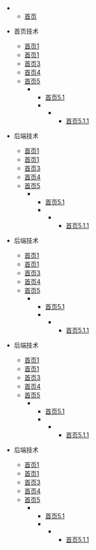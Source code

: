 <!-- docs/_sidebar.md -->

- * [首页](/) 




* 首页技术
	* [首页1](zh-cn/1) 
	* [首页1](zh-cn/1) 
    * [首页3](zh-cn/3) 
    * [首页4](zh-cn/4) 
    * [首页5](zh-cn/5) 
		* *  [首页5.1](zh-cn/555/5.1) 
			* * * [首页5.1.1](zh-cn/5.1.1) 

* 后端技术
	* [首页1](zh-cn/1) 
	* [首页1](zh-cn/1) 
    * [首页3](zh-cn/3) 
    * [首页4](zh-cn/4) 
    * [首页5](zh-cn/5) 
		* *  [首页5.1](zh-cn/555/5.1) 
			* * * [首页5.1.1](zh-cn/5.1.1)
			
* 后端技术
	* [首页1](zh-cn/1) 
	* [首页1](zh-cn/1) 
    * [首页3](zh-cn/3) 
    * [首页4](zh-cn/4) 
    * [首页5](zh-cn/5) 
		* *  [首页5.1](zh-cn/555/5.1) 
			* * * [首页5.1.1](zh-cn/5.1.1) 


			
* 后端技术
	* [首页1](zh-cn/1) 
	* [首页1](zh-cn/1) 
    * [首页3](zh-cn/3) 
    * [首页4](zh-cn/4) 
    * [首页5](zh-cn/5) 
		* *  [首页5.1](zh-cn/555/5.1) 
			* * * [首页5.1.1](zh-cn/5.1.1) 
			

* 后端技术
	* [首页1](zh-cn/1) 
	* [首页1](zh-cn/1) 
    * [首页3](zh-cn/3) 
    * [首页4](zh-cn/4) 
    * [首页5](zh-cn/5) 
		* *  [首页5.1](zh-cn/555/5.1) 
			* * * [首页5.1.1](zh-cn/5.1.1) 

​	